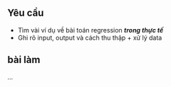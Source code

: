 ## Yêu cầu
* Tìm vài ví dụ về bài toán regression ***trong thực tế***
* Ghi rõ input, output và cách thu thập + xử lý data
## bài làm

...